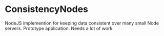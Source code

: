 ConsistencyNodes
================

NodeJS implemention for keeping data consistent over many small Node servers. Prototype application. Needs a lot of work.
